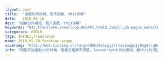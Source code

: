 ```yaml
---
layout: post
title:  "函数的作用域，箭头函数，this详解"
date:   2018-06-16
desc: "函数的作用域，箭头函数，this详解"
keywords: "W3C,translate,eventloop,WebAPI,html5,Jekyll,gh-pages,website,blog"
categories: HTML5
tags: [HTML5,Translate]
name: 2018-05-30-function-scope
coverimg: "http://ww1.sinaimg.cn/large/88b26e1cgy1frtsa3wqgmj20sg0lcq9n.jpg"
info: "刚刚开始接触js的时候，笔者总是弄不清楚，Javascript中的作用域，和this的用法，所以经过了系统的了解之后，也记下此文，给自己一个记录，也帮助更多需要的人。"
---
```

